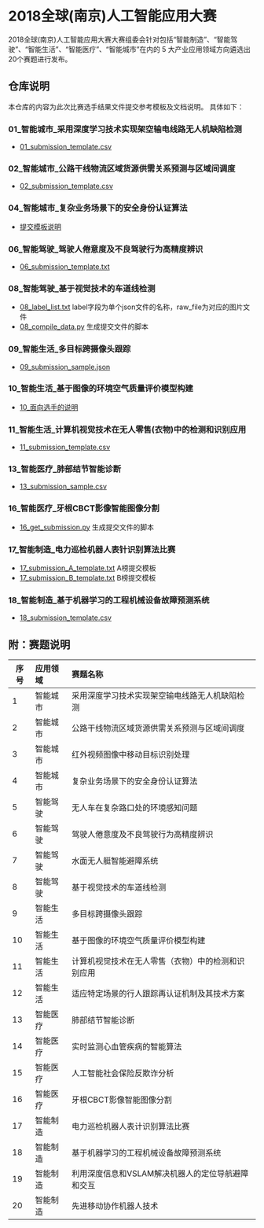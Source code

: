 # 2018全球(南京)人工智能应用大赛

2018全球(南京)人工智能应用大赛大赛组委会针对包括“智能制造”、“智能驾驶”、“智能生活”、“智能医疗”、“智能城市”在内的 5 大产业应用领域方向遴选出20个赛题进行发布。

## 仓库说明

本仓库的内容为此次比赛选手结果文件提交参考模板及文档说明。
具体如下：

### 01_智能城市_采用深度学习技术实现架空输电线路无人机缺陷检测

* [01_submission_template.csv](/files/01_submission_template.csv)

### 02_智能城市_公路干线物流区域货源供需关系预测与区域间调度

* [02_submission_template.csv](/files/02_submission_template.csv)

### 04_智能城市_复杂业务场景下的安全身份认证算法

* [提交模板说明](/files/04_submission_template.md)

### 06_智能驾驶_驾驶人倦意度及不良驾驶行为高精度辨识

* [06_submission_template.txt](/files/06_submission_template.txt)

### 08_智能驾驶_基于视觉技术的车道线检测 

* [08_label_list.txt](/files/08_label_list.txt)    label字段为单个json文件的名称，raw_file为对应的图片文件
* [08_compile_data.py](/files/08_compile_data.py)   生成提交文件的脚本

### 09_智能生活_多目标跨摄像头跟踪

* [09_submission_sample.json](/files/09_submission_sample.json)

### 10_智能生活_基于图像的环境空气质量评价模型构建

* [10_面向选手的说明](/files/10_introduction_20180719.pdf) 

### 11_智能生活_计算机视觉技术在无人零售(衣物)中的检测和识别应用

* [11_submission_template.csv](/files/11_submission_template.csv)

### 13_智能医疗_肺部结节智能诊断

* [13_submission_sample.csv](/files/13_submission_sample.csv)

### 16_智能医疗_牙根CBCT影像智能图像分割

* [16_get_submission.py](/files/16_get_submission.py)    生成提交文件的脚本

### 17_智能制造_电力巡检机器人表针识别算法比赛

* [17_submission_A_template.txt](/files/17_submission_A_template.txt)    A榜提交模板
* [17_submission_B_template.txt](/files/17_submission_B_template.txt)    B榜提交模板

### 18_智能制造_基于机器学习的工程机械设备故障预测系统

* [18_submission_template.csv](/files/18_submission_template.csv)

## 附：赛题说明

|序号|应用领域|赛题名称|
|-------------|:-------------|:-----|
|1|智能城市|采用深度学习技术实现架空输电线路无人机缺陷检测|
|2|智能城市|公路干线物流区域货源供需关系预测与区域间调度|
|3|智能城市|红外视频图像中移动目标识别处理|
|4|智能城市|复杂业务场景下的安全身份认证算法|
|5|智能驾驶|无人车在复杂路口处的环境感知问题|
|6|智能驾驶|驾驶人倦意度及不良驾驶行为高精度辨识|
|7|智能驾驶|水面无人艇智能避障系统|
|8|智能驾驶|基于视觉技术的车道线检测|
|9|智能生活|多目标跨摄像头跟踪|
|10|智能生活|基于图像的环境空气质量评价模型构建|
|11|智能生活|计算机视觉技术在无人零售（衣物）中的检测和识别应用|
|12|智能生活|适应特定场景的行人跟踪再认证机制及其技术方案|
|13|智能医疗|肺部结节智能诊断|
|14|智能医疗|实时监测心血管疾病的智能算法|
|15|智能医疗|人工智能社会保险反欺诈分析|
|16|智能医疗|牙根CBCT影像智能图像分割|
|17|智能制造|电力巡检机器人表计识别算法比赛|
|18|智能制造|基于机器学习的工程机械设备故障预测系统|
|19|智能制造|利用深度信息和VSLAM解决机器人的定位导航避障和交互|
|20|智能制造|先进移动协作机器人技术|